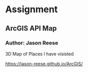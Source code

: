 # Assignment 
## ArcGIS API Map
### Author: Jason Reese

3D Map of Places I have visisted 

<https://jason-reese.github.io/ArcGIS/>